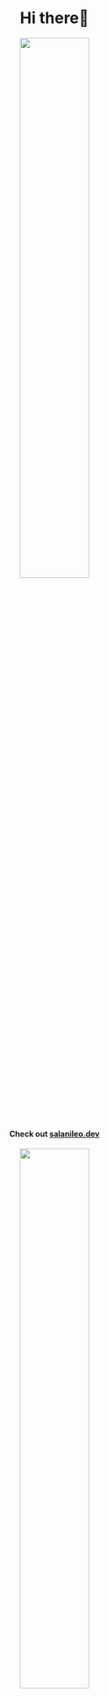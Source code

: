 <div id="header" align="center">

# Hi there👋

<img height="50%" width="auto" src ="https://img.shields.io/badge/16yo-1D1C20?style=for-the-badge&labelColor=e97537&label=age"> <br>

<h4>Check out <a href="https://www.salanileo.dev">salanileo.dev</a></h4>

<img height="50%" width="auto" src ="https://github-readme-stats.vercel.app/api/top-langs/?username=salaniLeo&layout=compact&hide_border=true&theme=gruvbox&bg_color=00000000&langs_count=6&hide=jupyter%20notebook,tex,css,php&exclude_repo=Pacman-AI"> <br>
![](https://komarev.com/ghpvc/?username=SalaniLeo&color=orange)
<br>

</div>

